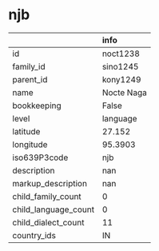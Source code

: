 # njb
|                      | info       |
|:---------------------|:-----------|
| id                   | noct1238   |
| family_id            | sino1245   |
| parent_id            | kony1249   |
| name                 | Nocte Naga |
| bookkeeping          | False      |
| level                | language   |
| latitude             | 27.152     |
| longitude            | 95.3903    |
| iso639P3code         | njb        |
| description          | nan        |
| markup_description   | nan        |
| child_family_count   | 0          |
| child_language_count | 0          |
| child_dialect_count  | 11         |
| country_ids          | IN         |